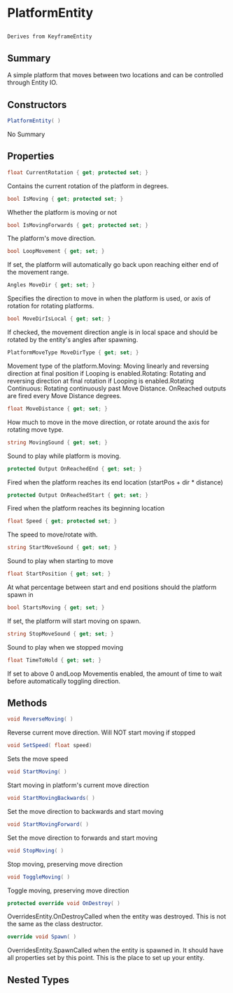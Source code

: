 # PlatformEntity

## 
```c#
Derives from KeyframeEntity
```

## Summary

A simple platform that moves between two locations and can be controlled through Entity IO.
## Constructors

```c#
PlatformEntity( ) 
```
No Summary
## Properties

```c#
float CurrentRotation { get; protected set; } 
```
Contains the current rotation of the platform in degrees.
```c#
bool IsMoving { get; protected set; } 
```
Whether the platform is moving or not
```c#
bool IsMovingForwards { get; protected set; } 
```
The platform's move direction.
```c#
bool LoopMovement { get; set; } 
```
If set, the platform will automatically go back upon reaching either end of the movement range.
```c#
Angles MoveDir { get; set; } 
```
Specifies the direction to move in when the platform is used, or axis of rotation for rotating platforms.
```c#
bool MoveDirIsLocal { get; set; } 
```
If checked, the movement direction angle is in local space and should be rotated by the entity's angles after spawning.
```c#
PlatformMoveType MoveDirType { get; set; } 
```
Movement type of the platform.Moving: Moving linearly and reversing direction at final position if Looping is enabled.Rotating: Rotating and reversing direction at final rotation if Looping is enabled.Rotating Continuous: Rotating continuously past Move Distance. OnReached outputs are fired every Move Distance degrees.
```c#
float MoveDistance { get; set; } 
```
How much to move in the move direction, or rotate around the axis for rotating move type.
```c#
string MovingSound { get; set; } 
```
Sound to play while platform is moving.
```c#
protected Output OnReachedEnd { get; set; } 
```
Fired when the platform reaches its end location (startPos + dir * distance)
```c#
protected Output OnReachedStart { get; set; } 
```
Fired when the platform reaches its beginning location
```c#
float Speed { get; protected set; } 
```
The speed to move/rotate with.
```c#
string StartMoveSound { get; set; } 
```
Sound to play when starting to move
```c#
float StartPosition { get; set; } 
```
At what percentage between start and end positions should the platform spawn in
```c#
bool StartsMoving { get; set; } 
```
If set, the platform will start moving on spawn.
```c#
string StopMoveSound { get; set; } 
```
Sound to play when we stopped moving
```c#
float TimeToHold { get; set; } 
```
If set to above 0 andLoop Movementis enabled, the amount of time to wait before automatically toggling direction.
## Methods

```c#
void ReverseMoving( ) 
```
Reverse current move direction. Will NOT start moving if stopped
```c#
void SetSpeed( float speed) 
```
Sets the move speed
```c#
void StartMoving( ) 
```
Start moving in platform's current move direction
```c#
void StartMovingBackwards( ) 
```
Set the move direction to backwards and start moving
```c#
void StartMovingForward( ) 
```
Set the move direction to forwards and start moving
```c#
void StopMoving( ) 
```
Stop moving, preserving move direction
```c#
void ToggleMoving( ) 
```
Toggle moving, preserving move direction
```c#
protected override void OnDestroy( ) 
```
OverridesEntity.OnDestroyCalled when the entity was destroyed. This is not the same as the class destructor.
```c#
override void Spawn( ) 
```
OverridesEntity.SpawnCalled when the entity is spawned in. It should have all properties set by this point.
This is the place to set up your entity.
## Nested Types

